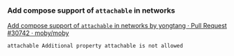 ###  Add compose support of `attachable` in networks


[Add compose support of `attachable` in networks by yongtang · Pull Request #30742 · moby/moby](https://github.com/moby/moby/pull/30742 "Add compose support of `attachable` in networks by yongtang · Pull Request #30742 · moby/moby")


 

```shell
attachable Additional property attachable is not allowed

```
